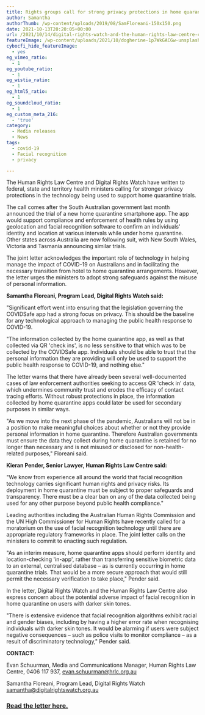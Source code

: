 ```yaml
---
title: Rights groups call for strong privacy protections in home quarantine apps
author: Samantha
authorThumb: /wp-content/uploads/2019/08/SamFloreani-150x150.png
date: 2021-10-13T20:20:05+00:00
url: /2021/10/14/digital-rights-watch-and-the-human-rights-law-centre-call-for-strong-privacy-protections-in-home-quarantine-apps/
featureImage: /wp-content/uploads/2021/10/dogherine-1p7WkGACGw-unsplash-1.jpg
cybocfi_hide_featureImage:
  - yes
eg_vimeo_ratio:
  - 1
eg_youtube_ratio:
  - 1
eg_wistia_ratio:
  - 1
eg_html5_ratio:
  - 1
eg_soundcloud_ratio:
  - 1
eg_custom_meta_216:
  - 'true'
category:
  - Media releases
  - News
tags:
  - covid-19
  - Facial recognition
  - privacy

---
```



The Human Rights Law Centre and Digital Rights Watch have written to federal, state and territory health ministers calling for stronger privacy protections in the technology being used to support home quarantine trials.

The call comes after the South Australian government last month announced the trial of a new home quarantine smartphone app. The app would support compliance and enforcement of health rules by using geolocation and facial recognition software to confirm an individuals' identity and location at various intervals while under home quarantine. Other states across Australia are now following suit, with New South Wales, Victoria and Tasmania announcing similar trials.

The joint letter acknowledges the important role of technology in helping manage the impact of COVID-19 on Australians and in facilitating the necessary transition from hotel to home quarantine arrangements. However, the letter urges the ministers to adopt strong safeguards against the misuse of personal information.

**Samantha Floreani, Program Lead, Digital Rights Watch said:**

"Significant effort went into ensuring that the legislation governing the COVIDSafe app had a strong focus on privacy. This should be the baseline for any technological approach to managing the public health response to COVID-19.

"The information collected by the home quarantine app, as well as that collected via QR 'check ins', is no less sensitive to that which was to be collected by the COVIDSafe app. Individuals should be able to trust that the personal information they are providing will only be used to support the public health response to COVID-19, and nothing else."

The letter warns that there have already been several well-documented cases of law enforcement authorities seeking to access QR 'check in' data, which undermines community trust and erodes the efficacy of contact tracing efforts. Without robust protections in place, the information collected by home quarantine apps could later be used for secondary purposes in similar ways.

"As we move into the next phase of the pandemic, Australians will not be in a position to make meaningful choices about whether or not they provide personal information in home quarantine. Therefore Australian governments must ensure the data they collect during home quarantine is retained for no longer than necessary and is not misused or disclosed for non-health-related purposes," Floreani said.

**Kieran Pender, Senior Lawyer, Human Rights Law Centre said:**

"We know from experience all around the world that facial recognition technology carries significant human rights and privacy risks. Its deployment in home quarantine must be subject to proper safeguards and transparency. There must be a clear ban on any of the data collected being used for any other purpose beyond public health compliance."

Leading authorities including the Australian Human Rights Commission and the UN High Commissioner for Human Rights have recently called for a moratorium on the use of facial recognition technology until there are appropriate regulatory frameworks in place. The joint letter calls on the ministers to commit to enacting such regulation.

"As an interim measure, home quarantine apps should perform identity and location-checking 'in-app', rather than transferring sensitive biometric data to an external, centralised database – as is currently occurring in home quarantine trials. That would be a more secure approach that would still permit the necessary verification to take place," Pender said.

In the letter, Digital Rights Watch and the Human Rights Law Centre also express concern about the potential adverse impact of facial recognition in home quarantine on users with darker skin tones.

"There is extensive evidence that facial recognition algorithms exhibit racial and gender biases, including by having a higher error rate when recognising individuals with darker skin tones. It would be alarming if users were subject negative consequences – such as police visits to monitor compliance – as a result of discriminatory technology," Pender said.



**CONTACT:**

Evan Schuurman, Media and Communications Manager, Human Rights Law Centre, 0406 117 937, evan.schuurman@hrlc.org.au

Samantha Floreani, Program Lead, Digital Rights Watch <samantha@digitalrightswatch.org.au>



### **<span style="text-decoration: underline;"><a href="/wp-content/uploads/2021/10/DRWHRLC-Letter-to-Ministers.pdf">Read the letter here</a>. </span>**
